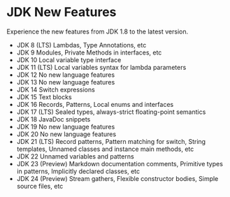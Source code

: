 # JDK New Features
Experience the new features from JDK 1.8 to the latest version.

- JDK 8 (LTS) Lambdas, Type Annotations, etc
- JDK 9 Modules, Private Methods in interfaces, etc
- JDK 10 Local variable type interface
- JDK 11 (LTS) Local variables syntax for lambda parameters
- JDK 12 No new language features
- JDK 13 No new language features
- JDK 14 Switch expressions
- JDK 15 Text blocks
- JDK 16 Records, Patterns, Local enums and interfaces
- JDK 17 (LTS) Sealed types, always-strict floating-point semantics
- JDK 18 JavaDoc snippets
- JDK 19 No new language features
- JDK 20 No new language features
- JDK 21 (LTS) Record patterns, Pattern matching for switch, String templates, Unnamed classes and instance main methods, etc
- JDK 22 Unnamed variables and patterns
- JDK 23 (Preview) Markdown documentation comments, Primitive types in patterns, Implicitly declared classes, etc
- JDK 24 (Preview) Stream gathers, Flexible constructor bodies, Simple source files, etc

